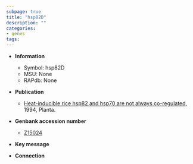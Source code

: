 ```yaml
---
subpage: true
title: "hsp82D"
description: ""
categories:
- genes
tags: 
---
```


* **Information**  
    + Symbol: hsp82D  
    + MSU: None  
    + RAPdb: None  

* **Publication**  
    + [Heat-inducible rice hsp82 and hsp70 are not always co-regulated](http://www.ncbi.nlm.nih.gov/pubmed?term=Heat-inducible+rice+hsp82+and+hsp70+are+not+always+co-regulated%5BTitle%5D), 1994, Planta.

* **Genbank accession number**  
    + [Z15024](http://www.ncbi.nlm.nih.gov/nuccore/Z15024)

* **Key message**  

* **Connection**  



